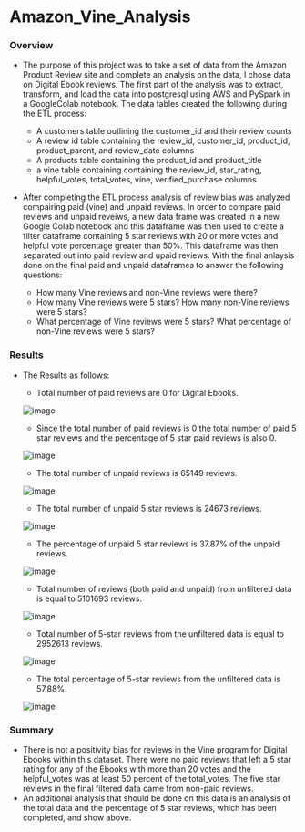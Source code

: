 # Amazon_Vine_Analysis

### Overview 
- The purpose of this project was to take a set of data from the Amazon Product Review site and complete an analysis on the data, I chose data on Digital Ebook reviews. The first part of the analysis was to extract, transform, and load the data into postgresql using AWS and PySpark in a GoogleColab notebook. The data tables created the following during the ETL process:
    - A customers table outlining the customer_id and their review counts 
    - A review id table containing the review_id, customer_id, product_id, product_parent, and review_date columns
    - A products table containing the product_id and product_title
    - a vine table containing containing the review_id, star_rating, helpful_votes, total_votes, vine, verified_purchase columns

- After completing the ETL process analysis of review bias was analyzed compairing paid (vine) and unpaid reviews. In order to compare paid reviews and unpaid reveiws, a new data frame was created in a new Google Colab notebook and this dataframe was then used to create a filter dataframe containing 5 star reviews with 20 or more votes and helpful vote percentage greater than 50%. This dataframe was then separated out into paid review and upaid reviews. With the final anlaysis done on the final paid and unpaid dataframes to answer the following questions: 
    - How many Vine reviews and non-Vine reviews were there?
    - How many Vine reviews were 5 stars? How many non-Vine reviews were 5 stars?
    - What percentage of Vine reviews were 5 stars? What percentage of non-Vine reviews were 5 stars?

### Results
- The Results as follows:
    - Total number of paid reviews are 0 for Digital Ebooks.
    
    ![image](https://user-images.githubusercontent.com/111200771/216173951-8bb18560-de29-4c90-85fb-a3268b98aa06.png)

    
    - Since the total number of paid reviews is 0 the total number of paid 5 star reviews and the percentage of 5 star paid reviews is also 0.
    
    ![image](https://user-images.githubusercontent.com/111200771/216174043-1eca3286-1513-4fb7-a680-b0b8567c7402.png)

    - The total number of unpaid reviews is 65149 reviews.
    
    ![image](https://user-images.githubusercontent.com/111200771/216174095-35fdb3e3-d8d4-49cd-8c87-1d5476398a4f.png)

    - The total number of unpaid 5 star reviews is 24673 reviews.
    
    ![image](https://user-images.githubusercontent.com/111200771/216174153-235b188b-871d-48fe-a4ef-78cdf34a4d03.png)

    - The percentage of unpaid 5 star reviews is 37.87% of the unpaid reviews. 
    
    ![image](https://user-images.githubusercontent.com/111200771/216174193-bc8bc8b1-75bc-4d75-9453-b030f4a70981.png)

    - Total number of reviews (both paid and unpaid) from unfiltered data is equal to 5101693 reviews.
    
    ![image](https://user-images.githubusercontent.com/111200771/216174240-e0b75689-391d-47d6-82f7-fd0ae35c5e78.png)
    
    - Total number of 5-star reviews from the unfiltered data is equal to 2952613 reviews.
    
    ![image](https://user-images.githubusercontent.com/111200771/216174288-dc8f934e-3860-4937-b8c9-39857be8e789.png)

    - The total percentage of 5-star reviews from the unfiltered data is 57.88%.
    
    ![image](https://user-images.githubusercontent.com/111200771/216174324-18fd91ea-ce74-4008-93c0-80fdba98a17e.png)

### Summary
- There is not a positivity bias for reviews in the Vine program for Digital Ebooks within this dataset. There were no paid reviews that left a 5 star rating for any of the Ebooks with more than 20 votes and the helpful_votes was at least 50 percent of the total_votes. The five star reviews in the final filtered data came from non-paid reviews. 
- An additional analysis that should be done on this data is an analysis of the total data and the percentage of 5 star reviews, which has been completed, and show above. 
